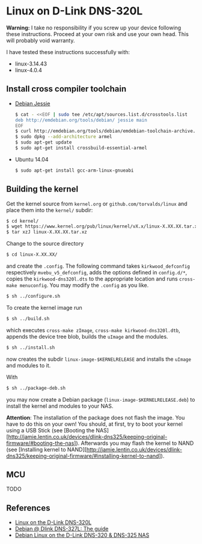 # Linux on D-Link DNS-320L

**Warning:** I take no responsibility if you screw up your device following these instructions. Proceed at your own risk and use your own head. This will probably void warranty.

I have tested these instructions successfully with:
* linux-3.14.43
* linux-4.0.4

Install cross compiler toolchain
--------------------------------

* [Debian Jessie][deb-cross]
    ```bash
    $ cat - <<EOF | sudo tee /etc/apt/sources.list.d/crosstools.list 
    deb http://emdebian.org/tools/debian/ jessie main
    EOF
    $ curl http://emdebian.org/tools/debian/emdebian-toolchain-archive.key | sudo apt-key add -
    $ sudo dpkg --add-architecture armel
    $ sudo apt-get update
    $ sudo apt-get install crossbuild-essential-armel
    ```

* Ubuntu 14.04
    ```bash
    $ sudo apt-get install gcc-arm-linux-gnueabi
    ```

[deb-cross]: https://wiki.debian.org/CrossToolchains#Installation

Building the kernel
-------------------
Get the kernel source from `kernel.org` or `github.com/torvalds/linux` and place them into the `kernel/` subdir:
```bash
$ cd kernel/
$ wget https://www.kernel.org/pub/linux/kernel/vX.x/linux-X.XX.XX.tar.xz
$ tar xzJ linux-X.XX.XX.tar.xz
```
Change to the source directory
```bash
$ cd linux-X.XX.XX/
```
and create the `.config`. The following command takes `kirkwood_defconfig` respectively `mvebu_v5_defconfig`, adds the options defined in `config.d/*`, copies the `kirkwood-dns320l.dts` to the appropriate location and runs `cross-make menuconfig`. You may modify the `.config` as you like.
```bash
$ sh ../configure.sh
```

To create the kernel image run
```bash
$ sh ../build.sh
```
which executes `cross-make zImage`, `cross-make kirkwood-dns320l.dtb`, appends the device tree blob, builds the `uImage` and the modules.


```bash
$ sh ../install.sh
```
now creates the subdir `linux-image-$KERNELRELEASE` and installs the `uImage` and modules to it.

With
```bash
$ sh ../package-deb.sh
```
you may now create a Debian package (`linux-image-$KERNELRELEASE.deb`) to install the kernel and modules to your NAS. 

**Attention**: The installation of the package does not flash the image. You have to do this on your own! You should, at first, try to boot your kernel using a USB Stick (see [Booting the NAS][http://jamie.lentin.co.uk/devices/dlink-dns325/keeping-original-firmware/#booting-the-nas]). Afterwards you may flash the kernel to NAND (see [Installing kernel to NAND][http://jamie.lentin.co.uk/devices/dlink-dns325/keeping-original-firmware/#installing-kernel-to-nand]).

MCU
------------
TODO




References
----------
* [Linux on the D-Link DNS-320L][boe]
* [Debian @ Dlink DNS-327L: The guide][nec]
* [Debian Linux on the D-Link DNS-320 & DNS-325 NAS][len]


[nec]: http://ncrmnt.org/wp/2015/02/15/debian-dlink-dns-327l-the-guide/
[boe]: http://www.aboehler.at/doku/doku.php/projects:dns320l
[len]: http://jamie.lentin.co.uk/devices/dlink-dns325/
